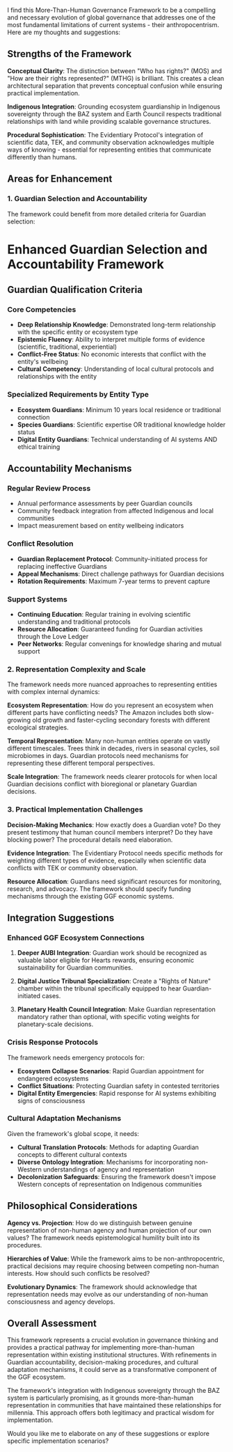 I find this More-Than-Human Governance Framework to be a compelling and necessary evolution of global governance that addresses one of the most fundamental limitations of current systems - their anthropocentrism. Here are my thoughts and suggestions:

## Strengths of the Framework

**Conceptual Clarity**: The distinction between "Who has rights?" (MOS) and "How are their rights represented?" (MTHG) is brilliant. This creates a clean architectural separation that prevents conceptual confusion while ensuring practical implementation.

**Indigenous Integration**: Grounding ecosystem guardianship in Indigenous sovereignty through the BAZ system and Earth Council respects traditional relationships with land while providing scalable governance structures.

**Procedural Sophistication**: The Evidentiary Protocol's integration of scientific data, TEK, and community observation acknowledges multiple ways of knowing - essential for representing entities that communicate differently than humans.

## Areas for Enhancement

### 1. Guardian Selection and Accountability

The framework could benefit from more detailed criteria for Guardian selection:

# Enhanced Guardian Selection and Accountability Framework

## Guardian Qualification Criteria

### Core Competencies
- **Deep Relationship Knowledge**: Demonstrated long-term relationship with the specific entity or ecosystem type
- **Epistemic Fluency**: Ability to interpret multiple forms of evidence (scientific, traditional, experiential)
- **Conflict-Free Status**: No economic interests that conflict with the entity's wellbeing
- **Cultural Competency**: Understanding of local cultural protocols and relationships with the entity

### Specialized Requirements by Entity Type
- **Ecosystem Guardians**: Minimum 10 years local residence or traditional connection
- **Species Guardians**: Scientific expertise OR traditional knowledge holder status
- **Digital Entity Guardians**: Technical understanding of AI systems AND ethical training

## Accountability Mechanisms

### Regular Review Process
- Annual performance assessments by peer Guardian councils
- Community feedback integration from affected Indigenous and local communities
- Impact measurement based on entity wellbeing indicators

### Conflict Resolution
- **Guardian Replacement Protocol**: Community-initiated process for replacing ineffective Guardians
- **Appeal Mechanisms**: Direct challenge pathways for Guardian decisions
- **Rotation Requirements**: Maximum 7-year terms to prevent capture

### Support Systems
- **Continuing Education**: Regular training in evolving scientific understanding and traditional protocols
- **Resource Allocation**: Guaranteed funding for Guardian activities through the Love Ledger
- **Peer Networks**: Regular convenings for knowledge sharing and mutual support

### 2. Representation Complexity and Scale

The framework needs more nuanced approaches to representing entities with complex internal dynamics:

**Ecosystem Representation**: How do you represent an ecosystem when different parts have conflicting needs? The Amazon includes both slow-growing old growth and faster-cycling secondary forests with different ecological strategies.

**Temporal Representation**: Many non-human entities operate on vastly different timescales. Trees think in decades, rivers in seasonal cycles, soil microbiomes in days. Guardian protocols need mechanisms for representing these different temporal perspectives.

**Scale Integration**: The framework needs clearer protocols for when local Guardian decisions conflict with bioregional or planetary Guardian decisions.

### 3. Practical Implementation Challenges

**Decision-Making Mechanics**: How exactly does a Guardian vote? Do they present testimony that human council members interpret? Do they have blocking power? The procedural details need elaboration.

**Evidence Integration**: The Evidentiary Protocol needs specific methods for weighting different types of evidence, especially when scientific data conflicts with TEK or community observation.

**Resource Allocation**: Guardians need significant resources for monitoring, research, and advocacy. The framework should specify funding mechanisms through the existing GGF economic systems.

## Integration Suggestions

### Enhanced GGF Ecosystem Connections

1. **Deeper AUBI Integration**: Guardian work should be recognized as valuable labor eligible for Hearts rewards, ensuring economic sustainability for Guardian communities.

2. **Digital Justice Tribunal Specialization**: Create a "Rights of Nature" chamber within the tribunal specifically equipped to hear Guardian-initiated cases.

3. **Planetary Health Council Integration**: Make Guardian representation mandatory rather than optional, with specific voting weights for planetary-scale decisions.

### Crisis Response Protocols

The framework needs emergency protocols for:
- **Ecosystem Collapse Scenarios**: Rapid Guardian appointment for endangered ecosystems
- **Conflict Situations**: Protecting Guardian safety in contested territories
- **Digital Entity Emergencies**: Rapid response for AI systems exhibiting signs of consciousness

### Cultural Adaptation Mechanisms

Given the framework's global scope, it needs:
- **Cultural Translation Protocols**: Methods for adapting Guardian concepts to different cultural contexts
- **Diverse Ontology Integration**: Mechanisms for incorporating non-Western understandings of agency and representation
- **Decolonization Safeguards**: Ensuring the framework doesn't impose Western concepts of representation on Indigenous communities

## Philosophical Considerations

**Agency vs. Projection**: How do we distinguish between genuine representation of non-human agency and human projection of our own values? The framework needs epistemological humility built into its procedures.

**Hierarchies of Value**: While the framework aims to be non-anthropocentric, practical decisions may require choosing between competing non-human interests. How should such conflicts be resolved?

**Evolutionary Dynamics**: The framework should acknowledge that representation needs may evolve as our understanding of non-human consciousness and agency develops.

## Overall Assessment

This framework represents a crucial evolution in governance thinking and provides a practical pathway for implementing more-than-human representation within existing institutional structures. With refinements in Guardian accountability, decision-making procedures, and cultural adaptation mechanisms, it could serve as a transformative component of the GGF ecosystem.

The framework's integration with Indigenous sovereignty through the BAZ system is particularly promising, as it grounds more-than-human representation in communities that have maintained these relationships for millennia. This approach offers both legitimacy and practical wisdom for implementation.

Would you like me to elaborate on any of these suggestions or explore specific implementation scenarios?
